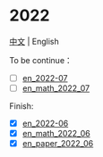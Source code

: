 # 2022

[中文](README.md) | English  



To be continue：
- [ ] [en_2022-07](2022_07/en_2022_07.md)
- [ ] [en_math_2022_07](2022_07/en_math_2022_07.md)

Finish:
- [x] [en_2022-06](2022_05&06/en_2022_06.md)
- [x] [en_math_2022_06](2022_05&06/en_math_2022_06.md)
- [x] [en_paper_2022_06](2022_05&06/en_paper_2022_06.md)
